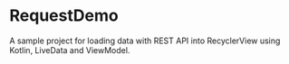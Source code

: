 # RequestDemo

A sample project for loading data with REST API into RecyclerView using Kotlin, LiveData and ViewModel.
